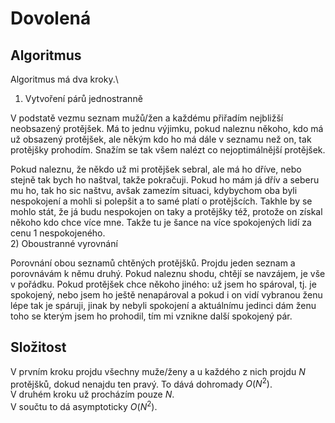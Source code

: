 # Dovolená

## Algoritmus
Algoritmus má dva kroky.\
1) Vytvoření párů jednostranně

V podstatě vezmu seznam mužů/žen a každému přiřadím nejbližší neobsazený protějšek. Má to jednu výjimku, pokud naleznu 
někoho, kdo má už obsazený protějšek, ale někým kdo ho má dále v seznamu než on, tak protějšky prohodím. Snažím se tak 
všem nalézt co nejoptimálnější protějšek.

Pokud naleznu, že někdo už mi protějšek sebral, ale má ho dříve, nebo stejně tak bych ho naštval, takže pokračuji. Pokud 
ho mám já dřív a seberu mu ho, tak ho sic naštvu, avšak zamezím situaci, kdybychom oba byli nespokojení a mohli si 
polepšit a to samé platí o protějšcích. Takhle by se mohlo stát, že já budu nespokojen on taky a protějšky též, protože 
on získal někoho kdo chce více mne. Takže tu je šance na více spokojených lidí za cenu 1 nespokojeného.\
2) Oboustranné vyrovnání

Porovnání obou seznamů chtěných protějšků. Projdu jeden seznam a porovnávám k němu druhý. Pokud naleznu shodu, chtějí se 
navzájem, je vše v pořádku. Pokud protějšek chce někoho jiného: už jsem ho spároval, tj. je spokojený, nebo jsem ho 
ještě nenapároval a pokud i on vidí vybranou ženu lépe tak je spáruji, jinak by nebyli spokojení a aktuálnímu jedinci 
dám ženu toho se kterým jsem ho prohodil, tím mi vznikne další spokojený pár.

## Složitost

V prvním kroku projdu všechny muže/ženy a u každého z nich projdu $N$ protějšků, dokud nenajdu ten pravý. To dává 
dohromady $O(N^2)$.\
V druhém kroku už procházím pouze $N$.\
V součtu to dá asymptoticky $O(N^2)$.
